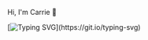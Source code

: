 Hi, I'm Carrie 🌱

[![Typing SVG](https://readme-typing-svg.herokuapp.com/?color=F7B23F&lines=Welcome+to+my+GitHub;Trainee+software+engingeer;)](https://git.io/typing-svg)


<!--
**carrieannroh/carrieannroh** is a ✨ _special_ ✨ repository because its `README.md` (this file) appears on your GitHub profile.

Here are some ideas to get you started:

- 🔭 I’m currently working on ...
- 🌱 I’m currently learning ...
- 👯 I’m looking to collaborate on ...
- 🤔 I’m looking for help with ...
- 💬 Ask me about ...
- 📫 How to reach me: ...
- 😄 Pronouns: ...
- ⚡ Fun fact: ...
-->

